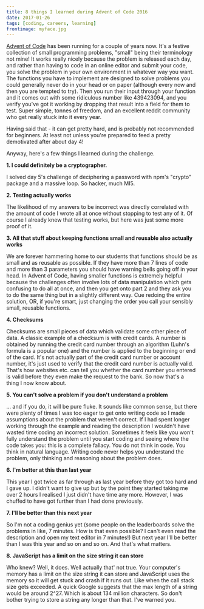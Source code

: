 ```yaml
---
title: 8 things I learned during Advent of Code 2016
date: 2017-01-26
tags: [coding, careers, learning]
frontimage: myface.jpg
---
```


[Advent of Code](http://adventofcode.com/) has been running for a couple of years now. It's a festive collection of small programming problems, "small" being their terminology not mine! It works really nicely because the problem is released each day, and rather than having to code in an online editor and submit your code, you solve the problem in your own environment in whatever way you want. The functions you have to implement are designed to solve problems you could generally never do in your head or on paper (although every now and then you are tempted to try). Then you run their input through your function and it comes out with some ridiculous number like 439423094, and you verify you've got it working by dropping that result into a field for them to test. Super simple, tonnes of freedom, and an excellent reddit community who get really stuck into it every year.

Having said that - it can get pretty hard, and is probably not recommended for beginners. At least not unless you're prepared to feed a pretty demotivated after about day 4!

Anyway, here's a few things I learned during the challenge.

**1. I could definitely be a cryptographer.**

I solved day 5's challenge of deciphering a password with npm's "crypto" package and a massive loop. So hacker, much MI5.

**2. Testing actually works**

The likelihood of my answers to be incorrect was directly correlated with the amount of code I wrote all at once without stopping to test any of it. Of course I already knew that testing works, but here was just some more proof of it.

**3. All that stuff about keeping functions small and reusable also actually works**

We are forever hammering home to our students that functions should be as small and as reusable as possible. If they have more than 7 lines of code and more than 3 parameters you should have warning bells going off in your head. In Advent of Code, having smaller functions is extremely helpful because the challenges often involve lots of data manipulation which gets confusing to do all at once, and then you get onto part 2 and they ask you to do the same thing but in a slightly different way. Cue redoing the entire solution, OR, if you're smart, just changing the order you call your sensibly small, reusable functions.

**4. Checksums**

Checksums are small pieces of data which validate some other piece of data. A classic example of a checksum is with credit cards. A number is obtained by running the credit card number through an algorithm (Luhn's formula is a popular one) and the number is applied to the beginning or end of the card. It's not actually part of the credit card number or account number, it's just used to verify that the credit card number is actually valid. That's how websites etc. can tell you whether the card number you entered is valid before they even make the request to the bank. So now that's a thing I now know about.

**5. You can't solve a problem if you don't understand a problem**

... and if you do, it will be pure fluke. It sounds like common sense, but there were plenty of times I was too eager to get onto writing code so I made assumptions about the problem that weren't correct. If I had spent longer working through the example and reading the description I wouldn't have wasted time coding an incorrect solution. Sometimes it feels like you won't fully understand the problem until you start coding and seeing where the code takes you: this is a complete fallacy. You do not think in code. You think in natural language. Writing code never helps you understand the problem, only thinking and reasoning about the problem does.

**6. I'm better at this than last year**

This year I got twice as far through as last year before they got too hard and I gave up. I didn't want to give up but by the point they started taking me over 2 hours I realised I just didn't have time any more. However, I was chuffed to have got further than I had done previously.

**7. I'll be better than this next year**

So I'm not a coding genius yet (some people on the leaderboards solve the problems in like, 7 minutes. How is that even possible? I can't even read the description and open my text editor in 7 minutes!) But next year I'll be better than I was this year and so on and so on. And that's what matters.

**8. JavaScript has a limit on the size string it can store**

Who knew? Well, it does. Well actually that' not true. Your computer's memory has a limit on the size string it can store and JavaScript uses the memory so it will get stuck and crash if it runs out. Like when the call stack size gets exceeded. A quick Google suggests that the max length of a string would be around 2^27. Which is about 134 million characters. So don't bother trying to store a string any longer than that. I've warned you.